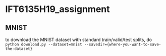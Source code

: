 # IFT6135H19_assignment

## MNIST
to download the MNIST dataset with standard train/valid/test splits, do `python download.py --dataset=mnist --savedir={where-you-want-to-save-the-dataset}`
